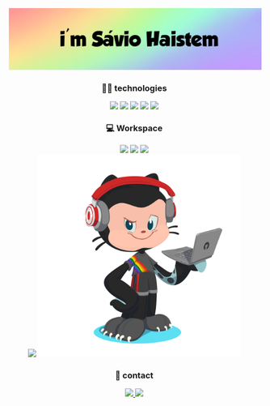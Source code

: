 <p align="center"> <img src="savioname.png" /> <p>
<p>
<div align="center">
   <h3> 👨‍💻 technologies </h3>
<img src="https://img.shields.io/badge/JavaScript-F7DF1E?style=for-the-badge&logo=javascript&logoColor=black" />
<img src="https://img.shields.io/badge/HTML5-E34F26?style=for-the-badge&logo=html5&logoColor=white" />
<img src="https://img.shields.io/badge/CSS3-1572B6?style=for-the-badge&logo=css3&logoColor=white"/>
<img src="https://img.shields.io/badge/React_Native-5C2D91?style=for-the-badge&logo=react&logoColor=61DAFB" />
<img src="https://img.shields.io/badge/gimp-FF3366?style=for-the-badge&logo=gimp&logoColor=white" />


  
  <h3> 💻 Workspace </h3>
 <img src="https://img.shields.io/badge/Windows-10-blue" />
 <img src="https://img.shields.io/badge/Linux-Ubuntu-yellow" />
 <img src="https://img.shields.io/badge/Editor-Visual%20Studio%20Code-blue"
</div>
   
   
<div>
<a href="#"> <img src="https://github-readme-stats.vercel.app/api?username=saviohaistem&show_icons=true&count_private=true&theme=dark" width="400"></a>
<img width="400px" heigth="400px" src="my-octocat-1622811861618.png">
</div>
</p>

<div align="center">
   <h3>📲 contact </h3>
  
<a href="https://wa.me/+5584999918236/?text=Olá%20Sávio"> 
  <img src="https://img.shields.io/badge/WhatsApp-25D366?style=for-the-badge&logo=whatsapp&logoColor=white" href=" https://wa.me/+5584999918236/?text=Olá%20Sávio"/>
</a>
  
  
<a href="mailto:savio.dantas.5858@gmail.com?subject=Olá Sávio"> 
  <img src="https://img.shields.io/badge/Gmail-D14836?style=for-the-badge&logo=gmail&logoColor=white" />
</div>

